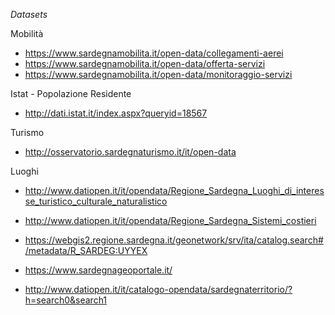 _Datasets_

Mobilità
- https://www.sardegnamobilita.it/open-data/collegamenti-aerei
- https://www.sardegnamobilita.it/open-data/offerta-servizi
- https://www.sardegnamobilita.it/open-data/monitoraggio-servizi

Istat - Popolazione Residente
- http://dati.istat.it/index.aspx?queryid=18567

Turismo
- http://osservatorio.sardegnaturismo.it/it/open-data

Luoghi
- http://www.datiopen.it/it/opendata/Regione_Sardegna_Luoghi_di_interesse_turistico_culturale_naturalistico
- http://www.datiopen.it/it/opendata/Regione_Sardegna_Sistemi_costieri
- https://webgis2.regione.sardegna.it/geonetwork/srv/ita/catalog.search#/metadata/R_SARDEG:UYYEX

- https://www.sardegnageoportale.it/
- http://www.datiopen.it/it/catalogo-opendata/sardegnaterritorio/?h=search0&search1